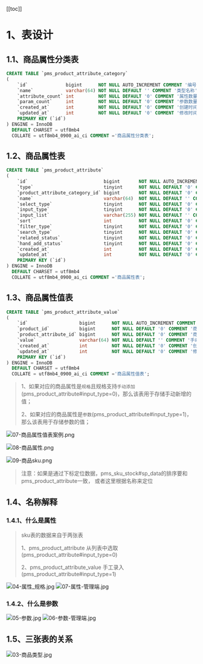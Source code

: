 
[[toc]]

# 1、表设计
## 1.1、商品属性分类表
```sql
CREATE TABLE `pms_product_attribute_category`
(
    `id`              bigint      NOT NULL AUTO_INCREMENT COMMENT '编号',
    `name`            varchar(64) NOT NULL DEFAULT '' COMMENT '类型名称',
    `attribute_count` int         NOT NULL DEFAULT '0' COMMENT '属性数量',
    `param_count`     int         NOT NULL DEFAULT '0' COMMENT '参数数量',
    `created_at`      int         NOT NULL DEFAULT '0' COMMENT '创建时间',
    `updated_at`      int         NOT NULL DEFAULT '0' COMMENT '修改时间',
    PRIMARY KEY (`id`)
) ENGINE = InnoDB
  DEFAULT CHARSET = utf8mb4
  COLLATE = utf8mb4_0900_ai_ci COMMENT ='商品属性分类表';
```

## 1.2、商品属性表
```sql
CREATE TABLE `pms_product_attribute`
(
    `id`                            bigint       NOT NULL AUTO_INCREMENT COMMENT '编号',
    `type`                          tinyint      NOT NULL DEFAULT '0' COMMENT '属性的类型；0->规格；1->参数',
    `product_attribute_category_id` bigint       NOT NULL DEFAULT '0' COMMENT '产品属性分类表ID',
    `name`                          varchar(64)  NOT NULL DEFAULT '' COMMENT '属性名称',
    `select_type`                   tinyint      NOT NULL DEFAULT '0' COMMENT '属性选择类型：0->唯一；1->单选；2->多选',
    `input_type`                    tinyint      NOT NULL DEFAULT '0' COMMENT '属性录入方式：0->手工录入；1->从列表中选取',
    `input_list`                    varchar(255) NOT NULL DEFAULT '' COMMENT '可选值列表，以逗号隔开',
    `sort`                          int          NOT NULL DEFAULT '0' COMMENT '排序字段',
    `filter_type`                   tinyint      NOT NULL DEFAULT '0' COMMENT '分类筛选样式：1->普通；1->颜色',
    `search_type`                   tinyint      NOT NULL DEFAULT '0' COMMENT '检索类型；0->不需要进行检索；1->关键字检索；2->范围检索',
    `related_status`                tinyint      NOT NULL DEFAULT '0' COMMENT '相同属性产品是否关联；0->不关联；1->关联',
    `hand_add_status`               tinyint      NOT NULL DEFAULT '0' COMMENT '是否支持手动新增；0->不支持；1->支持',
    `created_at`                    int          NOT NULL DEFAULT '0' COMMENT '创建时间',
    `updated_at`                    int          NOT NULL DEFAULT '0' COMMENT '修改时间',
    PRIMARY KEY (`id`)
) ENGINE = InnoDB
  DEFAULT CHARSET = utf8mb4
  COLLATE = utf8mb4_0900_ai_ci COMMENT ='商品属性表';
```

## 1.3、商品属性值表
```sql
CREATE TABLE `pms_product_attribute_value`
(
    `id`                   bigint      NOT NULL AUTO_INCREMENT COMMENT '主键ID',
    `product_id`           bigint      NOT NULL DEFAULT '0' COMMENT '商品ID',
    `product_attribute_id` bigint      NOT NULL DEFAULT '0' COMMENT '商品属性ID',
    `value`                varchar(64) NOT NULL DEFAULT '' COMMENT '手动添加规格或参数的值，参数单值，规格有多个时以逗号隔开',
    `created_at`           int         NOT NULL DEFAULT '0' COMMENT '创建时间',
    `updated_at`           int         NOT NULL DEFAULT '0' COMMENT '修改时间',
    PRIMARY KEY (`id`)
) ENGINE = InnoDB
  DEFAULT CHARSET = utf8mb4
  COLLATE = utf8mb4_0900_ai_ci COMMENT ='商品属性值表';
```

> 1、如果对应的商品属性是`规格`且规格支持`手动添加`(pms_product_attribute#input_type=0)，那么该表用于存储手动新增的值；
>
> 2、如果对应的商品属性是`参数`(pms_product_attribute#input_type=1)，那么该表用于存储参数的值；

![07-商品属性值表案例.png](./images/07-商品属性值表案例.png)

![08-商品属性.png](./images/08-商品属性.png)

![09-商品sku.png](./images/09-商品sku.png)
> 注意：如果是通过下标定位数据，pms_sku_stock#sp_data的排序要和pms_product_attribute一致，
> 或者这里根据名称来定位

## 1.4、名称解释
### 1.4.1、什么是属性
> sku表的数据来自于两张表
> 
> 1、pms_product_attribute 从列表中选取(pms_product_attribute#input_type=0)
> 
> 2、pms_product_attribute_value 手工录入(pms_product_attribute#input_type=1)

![04-属性_规格.jpg](./images/04-属性_规格.jpg)
![07-属性-管理端.jpg](./images/07-属性-管理端.jpg)


### 1.4.2、什么是参数
![05-参数.jpg](./images/05-参数.jpg)
![06-参数-管理端.jpg](./images/06-参数-管理端.jpg)


## 1.5、三张表的关系
![03-商品类型.jpg](./images/03-商品类型.jpg)





